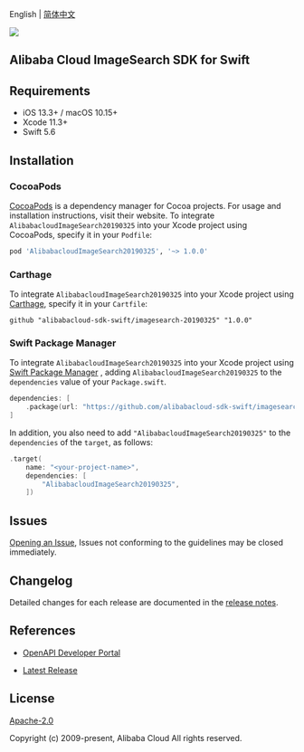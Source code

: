 English | [简体中文](README-CN.md)

![](https://aliyunsdk-pages.alicdn.com/icons/AlibabaCloud.svg)

## Alibaba Cloud ImageSearch SDK for Swift

## Requirements

- iOS 13.3+ / macOS 10.15+
- Xcode 11.3+
- Swift 5.6

## Installation

### CocoaPods

[CocoaPods](https://cocoapods.org) is a dependency manager for Cocoa projects. For usage and installation instructions, visit their website. To integrate `AlibabacloudImageSearch20190325` into your Xcode project using CocoaPods, specify it in your `Podfile`:

```ruby
pod 'AlibabacloudImageSearch20190325', '~> 1.0.0'
```

### Carthage

To integrate `AlibabacloudImageSearch20190325` into your Xcode project using [Carthage](https://github.com/Carthage/Carthage), specify it in your `Cartfile`:

```ogdl
github "alibabacloud-sdk-swift/imagesearch-20190325" "1.0.0"
```

### Swift Package Manager

To integrate `AlibabacloudImageSearch20190325` into your Xcode project using [Swift Package Manager](https://swift.org/package-manager/) , adding `AlibabacloudImageSearch20190325` to the `dependencies` value of your `Package.swift`.

```swift
dependencies: [
    .package(url: "https://github.com/alibabacloud-sdk-swift/imagesearch-20190325.git", from: "1.0.0")
]
```

In addition, you also need to add `"AlibabacloudImageSearch20190325"` to the `dependencies` of the `target`, as follows:

```swift
.target(
    name: "<your-project-name>",
    dependencies: [
        "AlibabacloudImageSearch20190325",
    ])
```

## Issues

[Opening an Issue](https://github.com/alibabacloud-sdk-swift/imagesearch-20190325/issues/new), Issues not conforming to the guidelines may be closed immediately.

## Changelog

Detailed changes for each release are documented in the [release notes](./ChangeLog.txt).

## References

* [OpenAPI Developer Portal](https://next.api.alibabacloud.com/home)
- [Latest Release](https://github.com/alibabacloud-sdk-swift/imagesearch-20190325)

## License

[Apache-2.0](http://www.apache.org/licenses/LICENSE-2.0)

Copyright (c) 2009-present, Alibaba Cloud All rights reserved.
